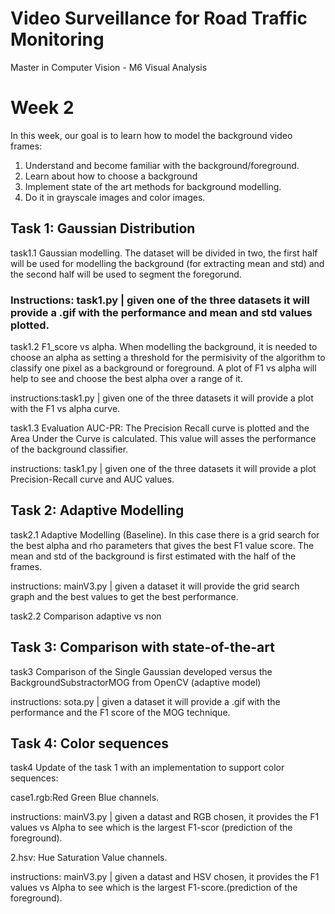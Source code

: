 # Video Surveillance for Road Traffic Monitoring
Master in Computer Vision - M6 Visual Analysis

 
# Week 2
In this week, our goal is to learn how to model the background video frames:  
1. Understand and become familiar with the background/foreground. 
2. Learn about how to choose a background 
3. Implement state of the art methods for background modelling.  
4. Do it in grayscale images and color images.


## Task 1: Gaussian Distribution  
task1.1 Gaussian modelling. The dataset will be divided in two, the first half will be used for modelling the background (for
extracting mean and std) and the second half will be used to segment the foregorund.

  ### Instructions: task1.py | given one of the three datasets it will provide a .gif with the performance and mean and std values plotted.

task1.2 F1_score vs alpha. When modelling the background, it is needed to choose an alpha as setting a threshold for the
permisivity of the algorithm to classify one pixel as a background or foreground. A plot of F1 vs alpha will help to see and 
choose the best alpha over a range of it.

  instructions:task1.py | given one of the three datasets it will provide a plot with the F1 vs alpha curve.

task1.3 Evaluation AUC-PR: The Precision Recall curve is plotted and the Area Under the Curve is calculated. This value
will asses the performance of the background classifier.

  instructions: task1.py | given one of the three datasets it will provide a plot Precision-Recall curve and AUC values.

## Task 2: Adaptive Modelling
task2.1 Adaptive Modelling (Baseline). In this case there is a grid search for the best alpha and rho parameters that
gives the best F1 value score. The mean and std of the background is first estimated with the half of the frames.
  
  instructions: mainV3.py | given a dataset it will provide the grid search graph and the best values to get the best performance.
  
task2.2 Comparison adaptive vs non 

## Task 3: Comparison with state-of-the-art
task3 Comparison of the Single Gaussian developed versus the BackgroundSubstractorMOG from OpenCV (adaptive model)
  
  instructions: sota.py | given a dataset it will provide a .gif with the performance and the F1 score of the MOG technique.  

## Task 4: Color sequences
task4 Update of the task 1 with an implementation to support color sequences:

case1.rgb:Red Green Blue channels.

  instructions: mainV3.py | given a datast and RGB chosen, it provides the F1 values vs Alpha to see which is the largest F1-scor (prediction of the foreground).
  
2.hsv: Hue Saturation Value channels.

instructions: mainV3.py | given a datast and HSV chosen, it provides the F1 values vs Alpha to see which is the largest F1-score.(prediction of the foreground).
 
